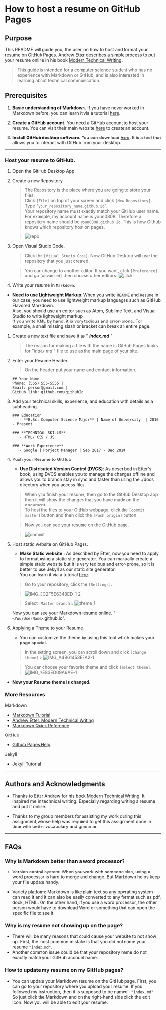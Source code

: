 # How to host a resume on GitHub Pages

## Purpose

This README will guide you, the user, on how to host and format your resume on GitHub Pages. Andrew Etter describes a simple process to put your resume online in his book [Modern Technical Writing](https://www.amazon.ca/Modern-Technical-Writing-Introduction-Documentation-ebook/dp/B01A2QL9SS).

> This guide is intended for a computer science student who has no experience with Markdown or GitHub, and is also interested in learning about technical communication.

## Prerequisites

1. **Basic understanding of Markdown.**
   If you have never worked in Markdown before, you can learn it via a tutorial [here](#More-Resources).

2. **Create a GitHub account.** You need a GitHub account to host your resume. You can visit their main website [here](https://github.com/join) to create an account.

3. **Install GitHub desktop software.** You can download [here](https://desktop.github.com/). It is a tool that allows you to interact with GitHub from your desktop.

---

### Host your resume to GitHub.

1.  Open the GitHub Desktop App.

1.  Create a new Repository

    > The Repository is the place where you are going to store your files.<br>
    > Click `[File]` on top of your screen and click `[New Repository]`.<br>
    > Type "`your_repository_name.github.io`".<br>
    > Your repository name must exactly match your GitHub user name.<br>
    > For example, my account name is youn0808. Therefore a repository name should be `youn0808.github.io`. This is how Github knows which repository host on pages.

    > ![repo](https://user-images.githubusercontent.com/57551793/97372034-a4851e00-1880-11eb-9bf4-3bb03aaa6ce9.gif)

1.  Open Visual Studio Code.

    > Click the `[Visual Studio Code]`. Now GitHub Desktop will use the repository that you just created.

    > You can change to another editor. If you want, click `[Preference]` and go `[Advanced]` then choose other editors.
    > ![click](https://user-images.githubusercontent.com/57551793/97372256-34c36300-1881-11eb-918e-e5dcbcf97838.png)

1.  Write your resume in `Markdown`.

- **Need to use Lightweight Markup**: When you write `README` and `Resume` in our case, you need to use lightweight markup languages such as GitHub Flavored Markdown. <br>
  Also, you should use an editor such as Atom, Sublime Text, and Visual Studio to write lightweight markup.<br> If you write XML by hand, it is very tedious and error-prone. For example, a small missing slash or bracket can break an entire page.

1.  Create a new text file and save it as " **_index<i></i>.md_** "

    > The reason for making a file with the name is GitHub Pages looks for "_index<i></i>.md_ " file to use as the main page of your site.

1.  Enter your Resume Header.

    > On the Header put your name and contact information.

    ```
    ## Your Name
    Phone: (555) 555-5555 |
    Email: person@gmail.com |
    GitHub link: github.com/githubId
    ```

1.  Add your technical skills, experience, and education with details as a subheading.

    ```
    ### Education
       - **B.Sc. Computer Science Major** | Name of University  | 2016 - Present

    ### **TECHNICAL SKILLS**
       - HTML/ CSS / JS

    ### **Work Experience**
       - Google | Porject Manager | Sep 2017 - Dec 2018

    ```

1.  Push your Resume to GitHub

    - **Use Distributed Version Control (DVCS)**: As described in Etter's book, using DVCS enables you to manage the changes offline and allows you to branch stay in sync and faster than using the ./docs directory when you access files.

    > When you finish your resume, then go to the GitHub Desktop app then it will show the changes that you have made on the document.<br>
    > To host the files to your GitHub webpage, click the `[commit master]` button and then click the `[Push origin]` button.

    > Now you can see your resume on the GitHub page.

    > ![commit](https://user-images.githubusercontent.com/57551793/97372613-072ae980-1882-11eb-8252-5f538e6a8daa.gif)

1.  Host static website on GitHub Pages.

    - **Make Static website** : As described by Etter, now you need to apply to format using a static site generator. You can manually create a simple static website but it is very tedious and error-prone, so it is better to use Jekyll as our static site generator.<br> You can learn it via a tutorial [here](#More-Resources).

    > Go to your repository, click the `[Settings]`.

    > ![IMG_EC2F5E6348ED-1 2](https://user-images.githubusercontent.com/57551793/97400157-a1a81e80-18bc-11eb-8bfe-2f77213dcb00.jpeg)

    > Select `[Master branch]`.
    > ![theme_1](https://user-images.githubusercontent.com/57551793/97400490-3448bd80-18bd-11eb-92ab-3aff29bb584f.gif)

    Now you can see your Markdown resume online. "`<YourUserName>`.github.io".

1.  Applying a Theme to your Resume.

    - You can customize the theme by using this tool which makes your page special.

    > In the setting screen, you can scroll down and click `[Change theme]` > ![IMG_A4B61453EEA2-1](https://user-images.githubusercontent.com/57551793/97402107-fd27db80-18bf-11eb-942e-18ecfb8e2491.jpeg)

    > You can choose your favorite theme and click `[Select theme]`.
    > ![IMG_2E83ED09A6AE-1](https://user-images.githubusercontent.com/57551793/97402151-10d34200-18c0-11eb-9d10-66a5f72f77e8.jpeg)

- **Now your Resume theme is changed.**

### More Resources

Markdown

- [Markdown Tutorial](https://www.markdowntutorial.com/)
- [Andrew Etter: Modern Technical Writing](https://www.amazon.ca/Modern-Technical-Writing-Introduction-Documentation-ebook/dp/B01A2QL9SS)
- [Markdown Quick Reference](https://github.com/adam-p/markdown-here/wiki/Markdown-Cheatsheet)

GitHub

- [Github Pages Help](https://help.github.com/en/github/working-with-github-pages)

Jekyll

- [Jekyll Tutorial](https://www.youtube.com/playlist?list=PLLAZ4kZ9dFpOPV5C5Ay0pHaa0RJFhcmcB)

---

## Authors and Acknowledgments

- Thanks to Etter Andrew for his book [Modern Technical Writing](https://www.amazon.ca/Modern-Technical-Writing-Introduction-Documentation-ebook/dp/B01A2QL9SS). It inspired me in technical writing. Especially regarding writing a resume and put it online.

- Thanks to my group members for assisting my work during this assignment,whose help was required to get this assignment done in time with better vocabulary and grammar.

---

## FAQs

### **Why is Markdown better than a word processor?**

- Version control system: When you work with someone else, using a word processor is hard to merge and change. But Markdown helps keep your file update handy.

- Variety platform: Markdown is like plain text so any operating system can read it and it can also be easily converted to any format such as pdf, dock, HTML. On the other hand, if you use a word processor, the other person would have to download Word or something that can open the specific file to see it.

### **Why is my resume not showing up on the page?**

- There will be many reasons that could cause your website to not show up. First, the most common mistake is that you did not name your resume `"index.md"`.<br>
- Another common issue could be that your repository name do not exactly match your GitHub account name.

### **How to update my resume on my GitHub pages?**

- You can update your Markdown resume on the GitHub page. First, you can go to your repository where you upload your resume. If you followed my instruction, then it is supposed to be named ` "index.md"`. So just click the Markdown and on the right-hand side click the edit icon. Now you will be able to edit your resume.

